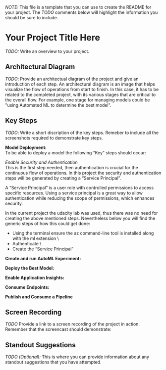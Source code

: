 *NOTE:* This file is a template that you can use to create the README for your project. The *TODO* comments below will highlight the information you should be sure to include.


# Your Project Title Here

*TODO:* Write an overview to your project.

## Architectural Diagram
*TODO*: Provide an architectual diagram of the project and give an introduction of each step. An architectural diagram is an image that helps visualize the flow of operations from start to finish. In this case, it has to be related to the completed project, with its various stages that are critical to the overall flow. For example, one stage for managing models could be "using Automated ML to determine the best model". 

## Key Steps
*TODO*: Write a short discription of the key steps. Remeber to include all the screenshots required to demonstrate key steps. 

**Model Deployment:** \
To be able to deploy a model the following “Key” steps should occur:

*Enable Security and Authentication* \
This is the first step needed, then authentication is crucial for the continuous flow of operations. In this project the security and authentication steps will be generated by creating a “Service Principal”.

A “Service Principal” is a user role with controlled permissions to access specific resources. Using a service principal is a great way to allow authentication while reducing the scope of permissions, which enhances security.

In the current project the udacity lab was used, thus there was no need for creating the above mentioned steps. Nevertheless below you will find the generic steps of how this could get done:

- Using the terminal ensure the az command-line tool is installed along with the ml extension \
- Authenticate \
- Create the “Service Principal” 




**Create and run AutoML Experiment:**

**Deploy the Best Model:**

**Enable Application Insights:**

**Consume Endpoints:**

**Publish and Consume a Pipeline**



## Screen Recording
*TODO* Provide a link to a screen recording of the project in action. Remember that the screencast should demonstrate:

## Standout Suggestions
*TODO (Optional):* This is where you can provide information about any standout suggestions that you have attempted.
 
